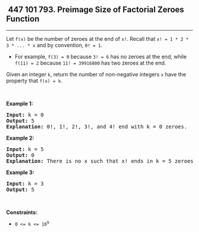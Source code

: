 <h2> 447 101
793. Preimage Size of Factorial Zeroes Function</h2><hr><div><p>Let <code>f(x)</code> be the number of zeroes at the end of <code>x!</code>. Recall that <code>x! = 1 * 2 * 3 * ... * x</code> and by convention, <code>0! = 1</code>.</p>

<ul>
	<li>For example, <code>f(3) = 0</code> because <code>3! = 6</code> has no zeroes at the end, while <code>f(11) = 2</code> because <code>11! = 39916800</code> has two zeroes at the end.</li>
</ul>

<p>Given an integer <code>k</code>, return the number of non-negative integers <code>x</code> have the property that <code>f(x) = k</code>.</p>

<p>&nbsp;</p>
<p><strong class="example">Example 1:</strong></p>

<pre><strong>Input:</strong> k = 0
<strong>Output:</strong> 5
<strong>Explanation:</strong> 0!, 1!, 2!, 3!, and 4! end with k = 0 zeroes.
</pre>

<p><strong class="example">Example 2:</strong></p>

<pre><strong>Input:</strong> k = 5
<strong>Output:</strong> 0
<strong>Explanation:</strong> There is no x such that x! ends in k = 5 zeroes.
</pre>

<p><strong class="example">Example 3:</strong></p>

<pre><strong>Input:</strong> k = 3
<strong>Output:</strong> 5
</pre>

<p>&nbsp;</p>
<p><strong>Constraints:</strong></p>

<ul>
	<li><code>0 &lt;= k &lt;= 10<sup>9</sup></code></li>
</ul>
</div>